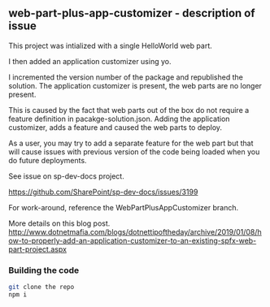 ## web-part-plus-app-customizer - description of issue

This project was intialized with a single HelloWorld web part.

I then added an application customizer using yo.

I incremented the version number of the package and republished the solution.  The application customizer is present, the web parts are no longer present.

This is caused by the fact that web parts out of the box do not require a feature definition in pacakge-solution.json.  Adding the application customizer, adds a feature and caused the web parts to deploy.

As a user, you may try to add a separate feature for the web part but that will cause issues with previous version of the code being loaded when you do future deployments.  

See issue on sp-dev-docs project.

https://github.com/SharePoint/sp-dev-docs/issues/3199

For work-around, reference the WebPartPlusAppCustomizer branch.

More details on this blog post.
http://www.dotnetmafia.com/blogs/dotnettipoftheday/archive/2019/01/08/how-to-properly-add-an-application-customizer-to-an-existing-spfx-web-part-project.aspx

### Building the code

```bash
git clone the repo
npm i



